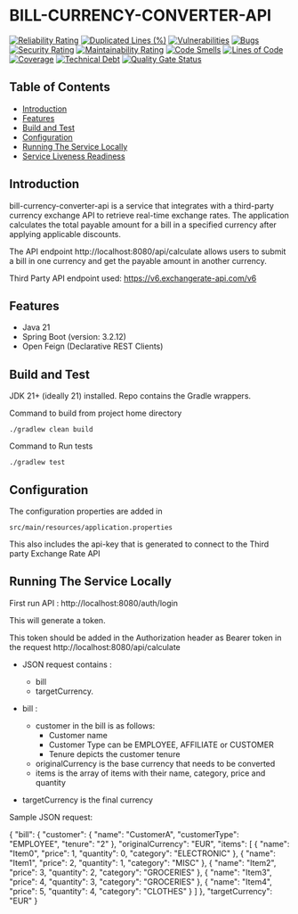 # BILL-CURRENCY-CONVERTER-API

[![Reliability Rating](https://sonarcloud.io/api/project_badges/measure?project=debbieaphilip_bill-currency-converter-api&metric=reliability_rating)](https://sonarcloud.io/summary/new_code?id=debbieaphilip_bill-currency-converter-api)
[![Duplicated Lines (%)](https://sonarcloud.io/api/project_badges/measure?project=debbieaphilip_bill-currency-converter-api&metric=duplicated_lines_density)](https://sonarcloud.io/summary/new_code?id=debbieaphilip_bill-currency-converter-api)
[![Vulnerabilities](https://sonarcloud.io/api/project_badges/measure?project=debbieaphilip_bill-currency-converter-api&metric=vulnerabilities)](https://sonarcloud.io/summary/new_code?id=debbieaphilip_bill-currency-converter-api)
[![Bugs](https://sonarcloud.io/api/project_badges/measure?project=debbieaphilip_bill-currency-converter-api&metric=bugs)](https://sonarcloud.io/summary/new_code?id=debbieaphilip_bill-currency-converter-api)
[![Security Rating](https://sonarcloud.io/api/project_badges/measure?project=debbieaphilip_bill-currency-converter-api&metric=security_rating)](https://sonarcloud.io/summary/new_code?id=debbieaphilip_bill-currency-converter-api)
[![Maintainability Rating](https://sonarcloud.io/api/project_badges/measure?project=debbieaphilip_bill-currency-converter-api&metric=sqale_rating)](https://sonarcloud.io/summary/new_code?id=debbieaphilip_bill-currency-converter-api)
[![Code Smells](https://sonarcloud.io/api/project_badges/measure?project=debbieaphilip_bill-currency-converter-api&metric=code_smells)](https://sonarcloud.io/summary/new_code?id=debbieaphilip_bill-currency-converter-api)
[![Lines of Code](https://sonarcloud.io/api/project_badges/measure?project=debbieaphilip_bill-currency-converter-api&metric=ncloc)](https://sonarcloud.io/summary/new_code?id=debbieaphilip_bill-currency-converter-api)
[![Coverage](https://sonarcloud.io/api/project_badges/measure?project=debbieaphilip_bill-currency-converter-api&metric=coverage)](https://sonarcloud.io/summary/new_code?id=debbieaphilip_bill-currency-converter-api)
[![Technical Debt](https://sonarcloud.io/api/project_badges/measure?project=debbieaphilip_bill-currency-converter-api&metric=sqale_index)](https://sonarcloud.io/summary/new_code?id=debbieaphilip_bill-currency-converter-api)
[![Quality Gate Status](https://sonarcloud.io/api/project_badges/measure?project=debbieaphilip_bill-currency-converter-api&metric=alert_status)](https://sonarcloud.io/summary/new_code?id=debbieaphilip_bill-currency-converter-api)

## Table of Contents ##    
* [Introduction](https://github.com/TarabutGateway/obc-accounts-api#Introduction)
* [Features](https://github.com/TarabutGateway/obc-accounts-api#Features)
* [Build and Test](https://github.com/TarabutGateway/obc-accounts-api#build-and-test)
* [Configuration](https://github.com/TarabutGateway/obc-accounts-api#configuration)
* [Running The Service Locally](https://github.com/TarabutGateway/obc-accounts-api#running-the-service-locally)
* [Service Liveness Readiness](https://github.com/TarabutGateway/obc-accounts-api#service-liveness-readiness)


## Introduction
bill-currency-converter-api is a service that integrates with a third-party currency
exchange API to retrieve real-time exchange rates. The application calculates the total
payable amount for a bill in a specified currency after applying applicable discounts.

The API endpoint http://localhost:8080/api/calculate allows users to submit a bill in one currency
and get the payable amount in another currency.

Third Party API endpoint used: https://v6.exchangerate-api.com/v6

## Features

- Java 21
- Spring Boot (version: 3.2.12)
- Open Feign (Declarative REST Clients)

## Build and Test

JDK 21+ (ideally 21) installed.  Repo contains the Gradle wrappers.

Command to build from project home directory

```
./gradlew clean build
```

Command to Run tests

```
./gradlew test
```

## Configuration

The configuration properties are added in 
```
src/main/resources/application.properties
```
This also includes the api-key that is generated to connect to the Third party Exchange Rate API

## Running The Service Locally
First run API : http://localhost:8080/auth/login

This will generate a token. 

This token should be added in the Authorization header as Bearer token in the request http://localhost:8080/api/calculate

* JSON request contains :
  -  bill
  -  targetCurrency.

* bill :
  * customer in the bill is as follows:
      - Customer name
      - Customer Type can be EMPLOYEE, AFFILIATE or CUSTOMER
      - Tenure depicts the customer tenure
   * originalCurrency is the base currency that needs to be converted
   * items is the array of items with their name, category, price and quantity

* targetCurrency is the final currency

Sample JSON request:

{
"bill": {
"customer": {
"name": "CustomerA",
"customerType": "EMPLOYEE",
"tenure": "2"
},
"originalCurrency": "EUR",
"items": [
{
"name": "Item0",
"price": 1,
"quantity": 0,
"category": "ELECTRONIC"
},
{
"name": "Item1",
"price": 2,
"quantity": 1,
"category": "MISC"
},
{
"name": "Item2",
"price": 3,
"quantity": 2,
"category": "GROCERIES"
},
{
"name": "Item3",
"price": 4,
"quantity": 3,
"category": "GROCERIES"
},
{
"name": "Item4",
"price": 5,
"quantity": 4,
"category": "CLOTHES"
}
]
},
"targetCurrency": "EUR"
}
